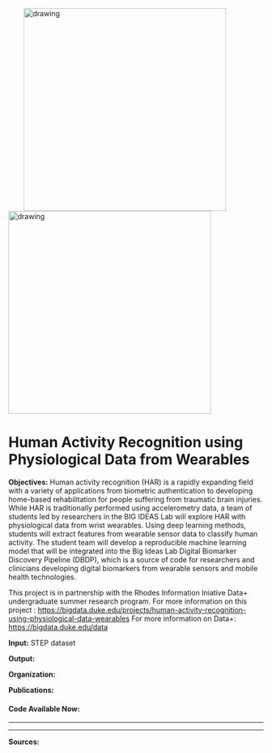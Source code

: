 
<img src="https://user-images.githubusercontent.com/43549914/73490467-9c906000-437a-11ea-9452-76ea8f8a1ceb.png" alt="drawing" width="400" hspace="30"/><img src="https://user-images.githubusercontent.com/43549914/73490405-77035680-437a-11ea-94c8-bbc555f443f0.png" alt="drawing" width="400"/>


# Human Activity Recognition using Physiological Data from Wearables

**Objectives:**
Human activity recognition (HAR) is a rapidly expanding field with a variety of applications from biometric authentication to developing home-based rehabilitation for people suffering from traumatic brain injuries. While HAR is traditionally performed using accelerometry data, a team of students led by researchers in the BIG IDEAS Lab will explore HAR with physiological data from wrist wearables. Using deep learning methods, students will extract features from wearable sensor data to classify human activity. The student team will develop a reproducible machine learning model that will be integrated into the Big Ideas Lab Digital Biomarker Discovery Pipeline (DBDP), which is a source of code for researchers and clinicians developing digital biomarkers from wearable sensors and mobile health technologies.

This project is in partnership with the Rhodes Information Iniative Data+ undergraduate summer research program. For more information on this project : https://bigdata.duke.edu/projects/human-activity-recognition-using-physiological-data-wearables
For more information on Data+: https://bigdata.duke.edu/data

**Input:**
STEP dataset

**Output:**


**Organization:**


**Publications:**



#### Code Available Now:
***

***

**Sources:**
